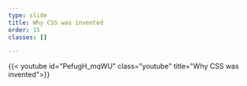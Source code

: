 ```yaml
---
type: slide
title: Why CSS was invented
order: 15
classes: []

---
```

{{< youtube id="PefugH_mqWU" class="youtube" title="Why CSS was invented">}}
